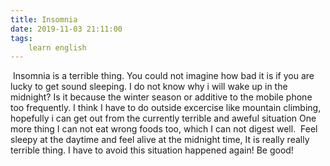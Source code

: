 ```yaml
---
title: Insomnia
date: 2019-11-03 21:11:00
tags:
    learn english
---
```

 Insomnia is a terrible thing. You could not imagine how bad it is if you are lucky to get sound sleeping. I do not know why i will wake up in the midnight? Is it because the winter season or additive to the mobile phone too frequently. I think I have to do outside excercise like mountain climbing, hopefully i can get out from the currently terrible and aweful situation One more thing I can not eat wrong foods too, which I can not digest well.  Feel sleepy at the daytime and feel alive at the midnight time, It is really really terrible thing. I have to avoid this situation happened again! Be good!
